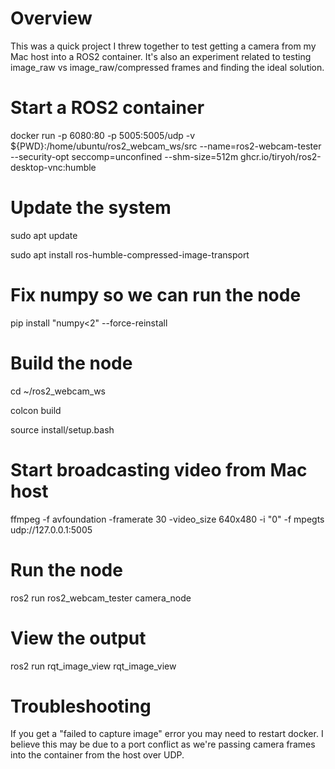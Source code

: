 # Overview
This was a quick project I threw together to test getting a camera from my Mac host into a ROS2 container. It's also an experiment related to testing image_raw vs image_raw/compressed frames and finding the ideal solution.

# Start a ROS2 container
docker run -p 6080:80 -p 5005:5005/udp -v ${PWD}:/home/ubuntu/ros2_webcam_ws/src --name=ros2-webcam-tester --security-opt seccomp=unconfined --shm-size=512m ghcr.io/tiryoh/ros2-desktop-vnc:humble

# Update the system
sudo apt update

sudo apt install ros-humble-compressed-image-transport

# Fix numpy so we can run the node
pip install "numpy<2" --force-reinstall

# Build the node
cd ~/ros2_webcam_ws

colcon build

source install/setup.bash

# Start broadcasting video from Mac host
ffmpeg -f avfoundation -framerate 30 -video_size 640x480 -i "0" -f mpegts udp://127.0.0.1:5005

# Run the node
ros2 run ros2_webcam_tester camera_node

# View the output
ros2 run rqt_image_view rqt_image_view


# Troubleshooting
If you get a "failed to capture image" error you may need to restart docker. I believe this may be due to a port conflict as we're passing camera frames into the container from the host over UDP.


